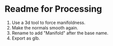 # Readme for Processing

1. Use a 3d tool to force manifoldness.
1. Make the normals smooth again.
1. Rename to add "Manifold" after the base name.
1. Export as glb.
